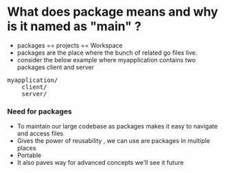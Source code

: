 # What does package means and why is it named as "main" ?
- packages == projects == Workspace
- packages are the place where the bunch of related go files live.
- consider the below example where  myapplication contains two packages client and server 

<pre>
myapplication/
    client/ 
    server/
</pre>

### Need for packages 
- To maintain our large codebase as packages makes it easy to navigate and access files
- Gives the power of reusability , we can use are packages in multiple places
- Portable
- It also paves way for advanced concepts we'll see it future



